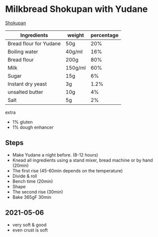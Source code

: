 # Milkbread Shokupan with Yudane


[Shokupan](https://www.chopstickchronicles.com/shokupan-japanese-fluffy-white-bread/)

Ingredients | weight | percentage
--- | --- | ---
Bread flour for Yudane | 50g | 20%
Boiling water | 40g/ml | 16%
Bread flour | 200g | 80%
Milk | 150g/ml | 60%
Sugar | 15g | 6%
Instant dry yeast | 3g | 1.2%
unsalted butter | 10g | 4%
Salt | 5g | 2%

extra
- 1% gluten
- 1% dough enhancer

## Steps
- Make Yudane a night before. (8-12 hours)
- Knead all ingredients using a stand mixer, bread machine or by hand (20min)
- The first rise (45-60min depends on the temperature)
- Divide & roll
- Bench time (20min)
- Shape
- The second rise (30min)
- Bake 365gF 30min

## 2021-05-06
- very soft & good
- even crust is soft